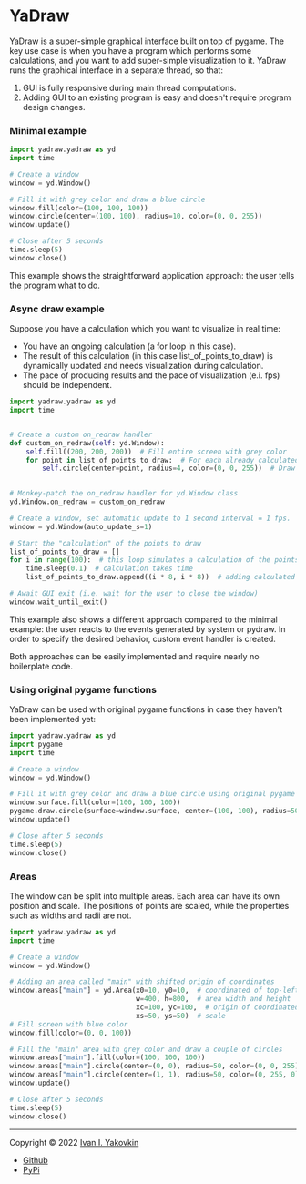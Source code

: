 # YaDraw

YaDraw is a super-simple graphical interface built on top of pygame.
The key use case is when you have a program which performs some calculations, 
and you want to add super-simple visualization to it. YaDraw runs
the graphical interface in a separate thread, so that:
1. GUI is fully responsive during main thread computations.
2. Adding GUI to an existing program is easy and doesn't require program design changes. 

### Minimal example
```python
import yadraw.yadraw as yd
import time

# Create a window
window = yd.Window()

# Fill it with grey color and draw a blue circle
window.fill(color=(100, 100, 100))
window.circle(center=(100, 100), radius=10, color=(0, 0, 255))
window.update()

# Close after 5 seconds
time.sleep(5)
window.close()
```
This example shows the straightforward application approach: the user tells the program what to do.

### Async draw example
Suppose you have a calculation which you want to visualize in real time:
- You have an ongoing calculation (a for loop in this case). 
- The result of this calculation (in this case list_of_points_to_draw) is dynamically updated and needs visualization during calculation.
- The pace of producing results and the pace of visualization (e.i. fps) should be independent.
```python
import yadraw.yadraw as yd
import time


# Create a custom on_redraw handler
def custom_on_redraw(self: yd.Window):
    self.fill((200, 200, 200))  # Fill entire screen with grey color 
    for point in list_of_points_to_draw:  # For each already calculated point
        self.circle(center=point, radius=4, color=(0, 0, 255))  # Draw a blue circle at this point

        
# Monkey-patch the on_redraw handler for yd.Window class
yd.Window.on_redraw = custom_on_redraw

# Create a window, set automatic update to 1 second interval = 1 fps.
window = yd.Window(auto_update_s=1)

# Start the "calculation" of the points to draw
list_of_points_to_draw = []
for i in range(100):  # this loop simulates a calculation of the points to draw 
    time.sleep(0.1)  # calculation takes time
    list_of_points_to_draw.append((i * 8, i * 8))  # adding calculated points

# Await GUI exit (i.e. wait for the user to close the window) 
window.wait_until_exit()
```
This example also shows a different approach compared to the minimal example: 
the user reacts to the events generated by system or pydraw. 
In order to specify the desired behavior, custom event handler is created.

Both approaches can be easily implemented and require nearly no boilerplate code. 

### Using original pygame functions
YaDraw can be used with original pygame functions in case they haven't been implemented yet: 
```python
import yadraw.yadraw as yd
import pygame
import time

# Create a window
window = yd.Window()

# Fill it with grey color and draw a blue circle using original pygame functions
window.surface.fill(color=(100, 100, 100))
pygame.draw.circle(surface=window.surface, center=(100, 100), radius=50, color=(0, 0, 255))
window.update()

# Close after 5 seconds
time.sleep(5)
window.close() 
```

### Areas
The window can be split into multiple areas. Each area can have its own position and scale.
The positions of points are scaled, while the properties such as widths and radii are not.
```python
import yadraw.yadraw as yd
import time

# Create a window
window = yd.Window()

# Adding an area called "main" with shifted origin of coordinates
window.areas["main"] = yd.Area(x0=10, y0=10,  # coordinated of top-left corner of area
                               w=400, h=800,  # area width and height
                               xc=100, yc=100,  # origin of coordinated relative to the top-left corner of area
                               xs=50, ys=50)  # scale
# Fill screen with blue color
window.fill(color=(0, 0, 100))

# Fill the "main" area with grey color and draw a couple of circles
window.areas["main"].fill(color=(100, 100, 100))
window.areas["main"].circle(center=(0, 0), radius=50, color=(0, 0, 255))  # Center at (110, 110), radius is 50
window.areas["main"].circle(center=(1, 1), radius=50, color=(0, 255, 0))  # Center at (160, 160), radius is 50
window.update()

# Close after 5 seconds
time.sleep(5)
window.close()
```

---
Copyright &copy; 2022 [Ivan I. Yakovkin](https://yakovkinii.com)

- [Github](https://github.com/EmixD/yadraw)
- [PyPi](https://pypi.org/project/yadraw/)

